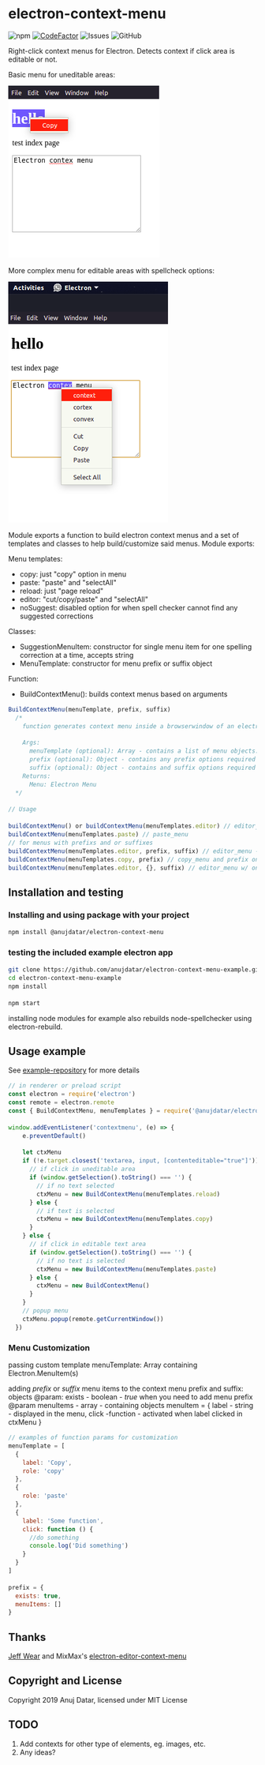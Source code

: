 # electron-context-menu

![npm](https://img.shields.io/npm/v/@anujdatar/electron-context-menu.svg)
[![CodeFactor](https://www.codefactor.io/repository/github/anujdatar/electron-context-menu/badge)](https://www.codefactor.io/repository/github/anujdatar/electron-context-menu)
![Issues](https://img.shields.io/github/issues/anujdatar/electron-context-menu.svg)
![GitHub](https://img.shields.io/github/license/anujdatar/electron-context-menu.svg)

Right-click context menus for Electron.
Detects context if click area is editable or not.

Basic menu for uneditable areas:

![copy_menu](/docs/copy_menu.png)

More complex menu for editable areas with spellcheck options:

![spellcheck_menu](/docs/spellcheck_menu.png)

Module exports a function to build electron context menus and a set of templates and classes to help build/customize said menus. Module exports:

Menu templates:

- copy: just "copy" option in menu
- paste: "paste" and "selectAll"
- reload: just "page reload"
- editor: "cut/copy/paste" and "selectAll"
- noSuggest: disabled option for when spell checker cannot find any suggested corrections

Classes:

- SuggestionMenuItem: constructor for single menu item for one spelling correction at a time, accepts string
- MenuTemplate: constructor for menu prefix or suffix object

Function:

- BuildContextMenu(): builds context menus based on arguments

```js
BuildContextMenu(menuTemplate, prefix, suffix)
  /*
    function generates context menu inside a browserwindow of an electron app

    Args:
      menuTemplate (optional): Array - contains a list of menu objects. defaults to editor menu template if no argument is passed
      prefix (optional): Object - contains any prefix options required in the ctx menu
      suffix (optional): Object - contains and suffix options required in the ctx menu
    Returns:
      Menu: Electron Menu
  */

// Usage

buildContextMenu() or buildContextMenu(menuTemplates.editor) // editor_menu for editable textareas
buildContextMenu(menuTemplates.paste) // paste_menu
// for menus with prefixs and or suffixes
buildContextMenu(menuTemplates.editor, prefix, suffix) // editor_menu - prefix and suffix
buildContextMenu(menuTemplates.copy, prefix) // copy_menu and prefix only
buildContextMenu(menuTemplates.editor, {}, suffix) // editor_menu w/ only suffix, no prefix
```

## Installation and testing

### Installing and using package with your project

```bash
npm install @anujdatar/electron-context-menu
```

### testing the included example electron app

```bash
git clone https://github.com/anujdatar/electron-context-menu-example.git
cd electron-context-menu-example
npm install

npm start
```

installing node modules for example also rebuilds node-spellchecker using electron-rebuild.

## Usage example

See [example-repository](https://github.com/anujdatar/electron-context-menu-example.git) for more details

```js
// in renderer or preload script
const electron = require('electron')
const remote = electron.remote
const { BuildContextMenu, menuTemplates } = require('@anujdatar/electron-context-menu')

window.addEventListener('contextmenu', (e) => {
    e.preventDefault()

    let ctxMenu
    if (!e.target.closest('textarea, input, [contenteditable="true"]')) {
      // if click in uneditable area
      if (window.getSelection().toString() === '') {
        // if no text selected
        ctxMenu = new BuildContextMenu(menuTemplates.reload)
      } else {
        // if text is selected
        ctxMenu = new BuildContextMenu(menuTemplates.copy)
      }
    } else {
      // if click in editable text area
      if (window.getSelection().toString() === '') {
        // if no text is selected
        ctxMenu = new BuildContextMenu(menuTemplates.paste)
      } else {
        ctxMenu = new BuildContextMenu()
      }
    }
    // popup menu
    ctxMenu.popup(remote.getCurrentWindow())
  })
```

### Menu Customization

  passing custom template
  menuTemplate: Array containing Electron.MenuItem(s)

  adding *prefix* or *suffix* menu items to the context menu
  prefix and suffix: objects
    @param: exists - boolean - *true* when you need to add menu prefix
    @param menuItems - array - containing objects
      menuItem = {
        label - string - displayed in the menu,
        click -function - activated when label clicked in ctxMenu
      }

  ```js
  // examples of function params for customization
  menuTemplate = [
    {
      label: 'Copy',
      role: 'copy'
    },
    {
      role: 'paste'
    },
    {
      label: 'Some function',
      click: function () {
        //do something
        console.log('Did something')
      }
    }
  ]

  prefix = {
    exists: true,
    menuItems: []
  }
  ```

## Thanks

[Jeff Wear](https://github.com/wearhere) and MixMax's [electron-editor-context-menu](https://github.com/mixmaxhq/electron-editor-context-menu)

## Copyright and License

Copyright 2019 Anuj Datar, licensed under MIT License

## TODO

1. Add contexts for other type of elements, eg. images, etc.
2. Any ideas?
